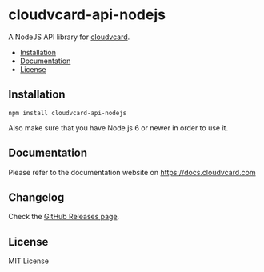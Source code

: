 # cloudvcard-api-nodejs

A NodeJS API library for 
[cloudvcard]( https://cloudvcard.com ).

- [Installation](#installation)
- [Documentation](#documentation)
- [License](#license)

## Installation
```
npm install cloudvcard-api-nodejs
```

Also make sure that you have Node.js 6 or newer in order to use it.

## Documentation

Please refer to the documentation website on https://docs.cloudvcard.com

## Changelog

Check the [GitHub Releases page](https://github.com/express-validator/express-validator/releases).

## License

MIT License